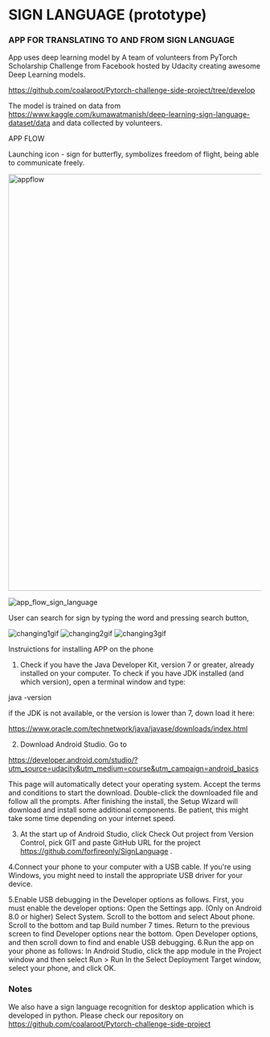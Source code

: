 # SIGN LANGUAGE (prototype)
### APP FOR TRANSLATING TO AND FROM SIGN LANGUAGE

App uses deep learning model by A team of volunteers from PyTorch Scholarship 
Challenge from Facebook hosted by Udacity creating awesome Deep Learning models.

https://github.com/coalaroot/Pytorch-challenge-side-project/tree/develop

The model is trained on data from
https://www.kaggle.com/kumawatmanish/deep-learning-sign-language-dataset/data
and data collected by volunteers.

APP FLOW

Launching icon - sign for butterfly, symbolizes freedom of flight, being able to communicate freely.

<img width="827" alt="appflow" src="https://user-images.githubusercontent.com/29640816/50547363-867d1100-0c49-11e9-8adb-6cd33373b25d.png">

![app_flow_sign_language](https://user-images.githubusercontent.com/29640816/50547332-05257e80-0c49-11e9-80ac-1d7beaad002b.gif)

User can search for sign by typing the word and pressing search button,

![changing1gif](https://user-images.githubusercontent.com/29640816/50611744-936b6000-0ee8-11e9-8abb-c26156b98bf4.gif)
![changing2gif](https://user-images.githubusercontent.com/29640816/50611798-c57cc200-0ee8-11e9-98b9-90d8da5cf238.gif)
![changing3gif](https://user-images.githubusercontent.com/29640816/50611806-c7468580-0ee8-11e9-86cf-1718d2bb9067.gif)


Instruictions for installing APP on the phone

1. Check if you have the Java Developer Kit, version 7 or greater, already installed on your computer. To check if you have JDK installed (and which version), open a terminal window and type:

java -version

if the JDK is not available, or the version is lower than 7, down load it here:

https://www.oracle.com/technetwork/java/javase/downloads/index.html

2. Download Android Studio. Go to 

https://developer.android.com/studio/?utm_source=udacity&utm_medium=course&utm_campaign=android_basics

This page will automatically detect your operating system. Accept the terms and conditions to start the download. Double-click the downloaded file and follow all the prompts. After finishing the install, the Setup Wizard will download and install some additional components. Be patient, this might take some time depending on your internet speed.
 
3. At the start up of Android Studio, click Check Out project from Version Control, pick GIT and paste GitHub URL for the project https://github.com/forfireonly/SignLanguage .

4.Connect your phone to your computer with a USB cable. If you're using Windows, you might need to install the appropriate USB driver for your device.

5.Enable USB debugging in the Developer options as follows. First, you must enable the developer options:
Open the Settings app.
(Only on Android 8.0 or higher) Select System.
Scroll to the bottom and select About phone.
Scroll to the bottom and tap Build number 7 times.
Return to the previous screen to find Developer options near the bottom.
Open Developer options, and then scroll down to find and enable USB debugging. 
 6.Run the app on your phone as follows:
In Android Studio, click the app module in the Project window and then select Run > Run In the Select Deployment Target window, select your phone, and click OK.

### Notes
We also have a sign language recognition for desktop application which is developed in python. Please check our repository on https://github.com/coalaroot/Pytorch-challenge-side-project
